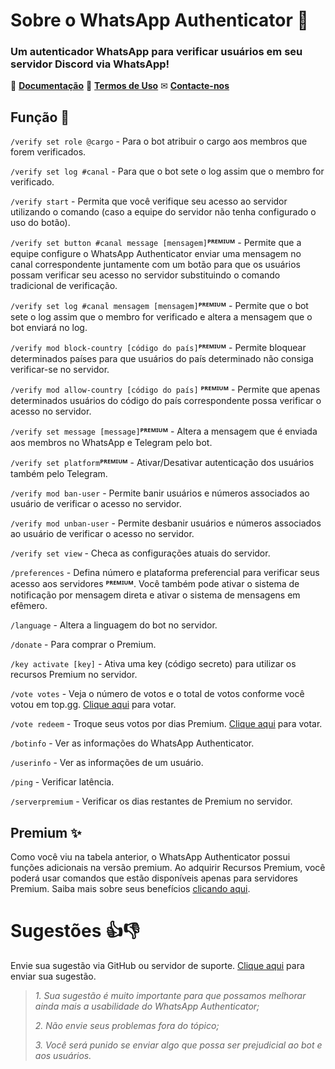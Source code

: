 # Sobre o WhatsApp Authenticator 🤖

### Um autenticador WhatsApp para verificar usuários em seu servidor Discord via WhatsApp!

📃 **[Documentação](https://docs.whatsappauthbot.com/v/br/)**
📝 **[Termos de Uso](https://docs.whatsappauthbot.com/v/br/termos)**
✉ **[Contacte-nos](https://whatsappauthbot.com/pt/contato)**

## Função 🔧

`/verify set role @cargo` - Para o bot atribuir o cargo aos membros que forem verificados.

`/verify set log #canal` - Para que o bot sete o log assim que o membro for verificado.

`/verify start` - Permita que você verifique seu acesso ao servidor utilizando o comando (caso a equipe do servidor não tenha configurado o uso do botão).

`/verify set button #canal message [mensagem]`**ᴾᴿᴱᴹᴵᵁᴹ** - Permite que a equipe configure o WhatsApp Authenticator enviar uma mensagem no canal correspondente juntamente com um botão para que os usuários possam verificar seu acesso no servidor substituindo o comando tradicional de verificação.

`/verify set log #canal mensagem [mensagem]`**ᴾᴿᴱᴹᴵᵁᴹ** - Permite que o bot sete o log assim que o membro for verificado e altera a mensagem que o bot enviará no log.

`/verify mod block-country [código do país]`**ᴾᴿᴱᴹᴵᵁᴹ** - Permite bloquear determinados países para que usuários do país determinado não consiga verificar-se no servidor.

`/verify mod allow-country [código do país]` **ᴾᴿᴱᴹᴵᵁᴹ** - Permite que apenas determinados usuários do código do país correspondente possa verificar o acesso no servidor.

`/verify set message [message]`**ᴾᴿᴱᴹᴵᵁᴹ** - Altera a mensagem que é enviada aos membros no WhatsApp e Telegram pelo bot.

`/verify set platform`**ᴾᴿᴱᴹᴵᵁᴹ** - Ativar/Desativar autenticação dos usuários também pelo Telegram. 

`/verify mod ban-user` - Permite banir usuários e números associados ao usuário de verificar o acesso no servidor.

`/verify mod unban-user` - Permite desbanir usuários e números associados ao usuário de verificar o acesso no servidor.

`/verify set view` - Checa as configurações atuais do servidor.

`/preferences` - Defina número e plataforma preferencial para verificar seus acesso aos servidores **ᴾᴿᴱᴹᴵᵁᴹ**. Você também pode ativar o sistema de notificação por mensagem direta e ativar o sistema de mensagens em efêmero.

`/language` - Altera a linguagem do bot no servidor.

`/donate` - Para comprar o Premium.

`/key activate [key]` - Ativa uma key (código secreto) para utilizar os recursos Premium no servidor.

`/vote votes` - Veja o número de votos e o total de votos conforme você votou em top.gg. [Clique aqui](https://top.gg/bot/854509145021874186/vote) para votar.

`/vote redeem` - Troque seus votos por dias Premium. [Clique aqui](https://top.gg/bot/854509145021874186/vote) para votar.

`/botinfo` - Ver as informações do WhatsApp Authenticator.

`/userinfo` - Ver as informações de um usuário.

`/ping` - Verificar latência.

`/serverpremium` - Verificar os dias restantes de Premium no servidor.

## Premium ✨
Como você viu na tabela anterior, o WhatsApp Authenticator possui funções adicionais na versão premium. Ao adquirir Recursos Premium, você poderá usar comandos que estão disponíveis apenas para servidores Premium. Saiba mais sobre seus benefícios [clicando aqui](https://docs.whatsappauthbot.com/v/br/premium).


# Sugestões 👍👎
Envie sua sugestão via GitHub ou servidor de suporte. [Clique aqui](https://github.com/WhatsAppAuthenticator/WhatsAppAuthenticator/issues) para enviar sua sugestão.
> *1. Sua sugestão é muito importante para que possamos melhorar ainda mais a usabilidade do WhatsApp Authenticator;*
> 
> *2. Não envie seus problemas fora do tópico;*
> 
> *3. Você será punido se enviar algo que possa ser prejudicial ao bot e aos usuários.*

